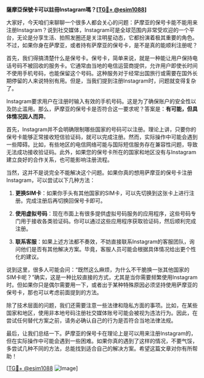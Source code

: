 **薩摩亞保號卡可以註冊Instagram嗎？[[TG💪+ @esim1088](https://t.me/s/esim1088)]**

大家好，今天咱们来聊聊一个很多人都会关心的问题：萨摩亚的保号卡能不能用来注册Instagram？说到社交媒体，Instagram可是全球范围内非常受欢迎的一个平台，无论是分享生活、拍照发圈还是关注明星动态，它都扮演着极其重要的角色。不过，如果你身在萨摩亚，或者持有萨摩亚的保号卡，是不是真的能顺利注册呢？

首先，我们得搞清楚什么是保号卡。保号卡，简单来说，就是一种能让用户保持电话号码不被回收的服务卡。它通常由当地的电信运营商提供，允许用户即使长时间不使用手机号码，也能保留这个号码。这种服务对于经常出国旅行或需要在国外长期停留的人来说特别有用。但是，当我们提到注册Instagram时，问题就变得复杂了。

Instagram要求用户在注册时输入有效的手机号码。这是为了确保账户的安全性以及防止滥用。那么，萨摩亚的保号卡是否符合这一要求呢？答案是：**有可能，但具体情况因人而异**。

首先，Instagram并不会明确限制哪些国家的号码可以注册。理论上讲，只要你的保号卡能够正常接收短信验证码，就可以完成注册。然而，实际操作中可能会遇到一些障碍。比如，有些地区的电信网络可能与国际短信服务存在兼容性问题，导致无法成功接收验证码。此外，如果您的保号卡所在的国家和地区没有与Instagram建立良好的合作关系，也可能影响注册流程。

当然，这并不是说完全不能解决这个问题。如果你真的想用萨摩亚的保号卡注册Instagram，可以尝试以下几种方法：

1. **更换SIM卡**：如果你手头有其他国家的SIM卡，可以先切换到这张卡上进行注册。完成注册后再切换回保号卡即可。
   
2. **使用虚拟号码**：现在市面上有很多提供虚拟号码服务的应用程序，这些号码专门用于接收各类验证码。你可以通过这些应用程序获取验证码，然后顺利完成注册。

3. **联系客服**：如果上述方法都不奏效，不妨直接联系Instagram的客服团队，询问他们是否有其他解决方案。毕竟，客服人员可能会根据具体情况给出更个性化的建议。

说到这里，很多人可能会问：“既然这么麻烦，为什么不干脆换一张其他国家的SIM卡呢？”确实，这是一种比较直接的方式，尤其是当你需要频繁使用Instagram时。但如果你只是偶尔需要用一下，或者出于某种特殊原因必须坚持使用萨摩亚的保号卡，那也可以考虑前面提到的方法。

除了技术层面的问题，我们还需要注意一些法律和隐私方面的事项。比如，在某些国家和地区，使用非本地号码注册社交媒体账号可能会被视为违法行为。因此，在尝试任何替代方案之前，请务必确认自己的行为是否符合当地法律法规。

最后，让我们总结一下。萨摩亚的保号卡在理论上是可以用来注册Instagram的，但在实际操作中可能会遇到一些困难。如果你真的遇到了这样的情况，不要气馁，多尝试几种不同的方法，总能找到适合自己的解决方案。希望这篇文章对你有所帮助！

[[TG💪+ @esim1088](https://t.me/s/esim1088) ![Image](https://i.postimg.cc/4NQfJmqS/Snipaste-2025-05-13-00-14-12.png)]